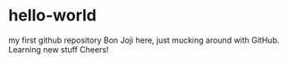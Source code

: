 # hello-world
my first github repository
Bon Joji here, just mucking around with GitHub. 
Learning new stuff
Cheers!

